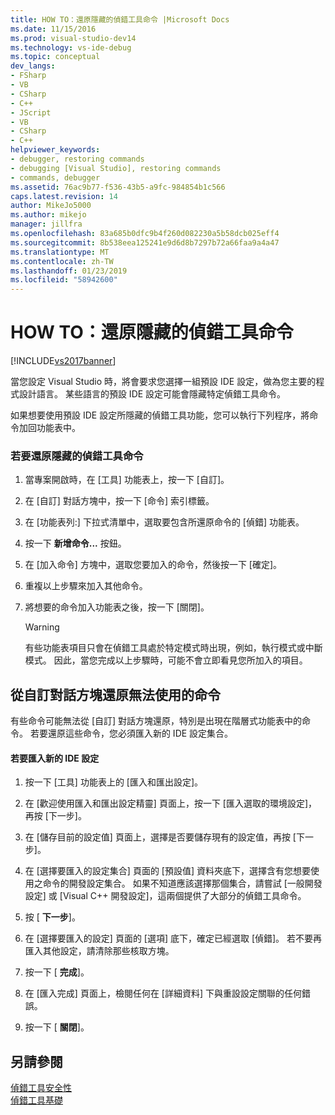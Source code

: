 ```yaml
---
title: HOW TO：還原隱藏的偵錯工具命令 |Microsoft Docs
ms.date: 11/15/2016
ms.prod: visual-studio-dev14
ms.technology: vs-ide-debug
ms.topic: conceptual
dev_langs:
- FSharp
- VB
- CSharp
- C++
- JScript
- VB
- CSharp
- C++
helpviewer_keywords:
- debugger, restoring commands
- debugging [Visual Studio], restoring commands
- commands, debugger
ms.assetid: 76ac9b77-f536-43b5-a9fc-984854b1c566
caps.latest.revision: 14
author: MikeJo5000
ms.author: mikejo
manager: jillfra
ms.openlocfilehash: 83a685b0dfc9b4f260d082230a5b58dcb025eff4
ms.sourcegitcommit: 8b538eea125241e9d6d8b7297b72a66faa9a4a47
ms.translationtype: MT
ms.contentlocale: zh-TW
ms.lasthandoff: 01/23/2019
ms.locfileid: "58942600"
---
```

# <a name="how-to-restore-hidden-debugger-commands"></a>HOW TO：還原隱藏的偵錯工具命令
[!INCLUDE[vs2017banner](../includes/vs2017banner.md)]

當您設定 Visual Studio 時，將會要求您選擇一組預設 IDE 設定，做為您主要的程式設計語言。 某些語言的預設 IDE 設定可能會隱藏特定偵錯工具命令。  
  
 如果想要使用預設 IDE 設定所隱藏的偵錯工具功能，您可以執行下列程序，將命令加回功能表中。  
  
### <a name="to-restore-hidden-debugger-commands"></a>若要還原隱藏的偵錯工具命令  
  
1.  當專案開啟時，在 [工具] 功能表上，按一下 [自訂]。  
  
2.  在 [自訂] 對話方塊中，按一下 [命令] 索引標籤。  
  
3.  在 [功能表列:] 下拉式清單中，選取要包含所還原命令的 [偵錯] 功能表。  
  
4.  按一下 **新增命令...** 按鈕。  
  
5.  在 [加入命令] 方塊中，選取您要加入的命令，然後按一下 [確定]。  
  
6.  重複以上步驟來加入其他命令。  
  
7.  將想要的命令加入功能表之後，按一下 [關閉]。  
  
    > [!WARNING]
    >  有些功能表項目只會在偵錯工具處於特定模式時出現，例如，執行模式或中斷模式。 因此，當您完成以上步驟時，可能不會立即看見您所加入的項目。  
  
## <a name="restoring-commands-not-available-from-the-customize-dialog-box"></a>從自訂對話方塊還原無法使用的命令  
 有些命令可能無法從 [自訂] 對話方塊還原，特別是出現在階層式功能表中的命令。 若要還原這些命令，您必須匯入新的 IDE 設定集合。  
  
#### <a name="to-import-new-ide-settings"></a>若要匯入新的 IDE 設定  
  
1.  按一下 [工具] 功能表上的 [匯入和匯出設定]。  
  
2.  在 [歡迎使用匯入和匯出設定精靈] 頁面上，按一下 [匯入選取的環境設定]，再按 [下一步]。  
  
3.  在 [儲存目前的設定值] 頁面上，選擇是否要儲存現有的設定值，再按 [下一步]。  
  
4.  在 [選擇要匯入的設定集合] 頁面的 [預設值] 資料夾底下，選擇含有您想要使用之命令的開發設定集合。 如果不知道應該選擇那個集合，請嘗試 [一般開發設定] 或 [Visual C++ 開發設定]，這兩個提供了大部分的偵錯工具命令。  
  
5.  按 [ **下一步**]。  
  
6.  在 [選擇要匯入的設定] 頁面的 [選項] 底下，確定已經選取 [偵錯]。 若不要再匯入其他設定，請清除那些核取方塊。  
  
7.  按一下 [ **完成**]。  
  
8.  在 [匯入完成] 頁面上，檢閱任何在 [詳細資料] 下與重設設定關聯的任何錯誤。  
  
9. 按一下 [ **關閉**]。  
  
## <a name="see-also"></a>另請參閱  
 [偵錯工具安全性](../debugger/debugger-security.md)   
 [偵錯工具基礎](../debugger/debugger-basics.md)
